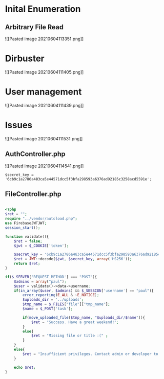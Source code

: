 # Inital Enumeration

## Arbitrary File Read

![[Pasted image 20210604113351.png]]


# Dirbuster

![[Pasted image 20210604111405.png]]

# User management

![[Pasted image 20210604111439.png]]


# Issues

![[Pasted image 20210604111531.png]]


## AuthController.php

![[Pasted image 20210604114541.png]]

```
$secret_key = '6cb9c1a2786a483ca5e44571dcc5f3bfa298593a6376ad92185c3258acd5591e';
```


## FileController.php

```php

<?php
$ret = "";
require "../vendor/autoload.php";
use FirebaseJWTJWT;
session_start();

function validate(){
    $ret = false;
    $jwt = $_COOKIE['token'];

    $secret_key = '6cb9c1a2786a483ca5e44571dcc5f3bfa298593a6376ad92185c3258acd5591e';
    $ret = JWT::decode($jwt, $secret_key, array('HS256'));   
    return $ret;
}

if($_SERVER['REQUEST_METHOD'] === "POST"){
    $admins = array("paul");
    $user = validate()->data->username;
    if(in_array($user, $admins) && $_SESSION['username'] == "paul"){
        error_reporting(E_ALL & ~E_NOTICE);
        $uploads_dir = '../uploads';
        $tmp_name = $_FILES["file"]["tmp_name"];
        $name = $_POST['task'];

        if(move_uploaded_file($tmp_name, "$uploads_dir/$name")){
            $ret = "Success. Have a great weekend!";
        }     
        else{
            $ret = "Missing file or title :(" ;
        }
    }
    else{
        $ret = "Insufficient privileges. Contact admin or developer to upload code. Note: If you recently registered, please wait for one of our admins to approve it.";
    }

    echo $ret;
}

```